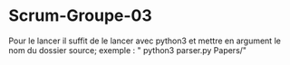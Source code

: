 # Scrum-Groupe-03
Pour le lancer il suffit de le lancer avec python3 et mettre en argument le nom du dossier source;
exemple : " python3 parser.py Papers/"